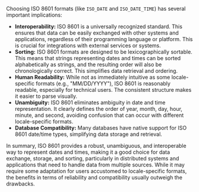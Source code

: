 Choosing ISO 8601 formats (like `ISO_DATE` and `ISO_DATE_TIME`) has several important implications:

*   **Interoperability:** ISO 8601 is a universally recognized standard. This ensures that data can be easily exchanged with other systems and applications, regardless of their programming language or platform. This is crucial for integrations with external services or systems.
*   **Sorting:** ISO 8601 formats are designed to be lexicographically sortable. This means that strings representing dates and times can be sorted alphabetically as strings, and the resulting order will also be chronologically correct. This simplifies data retrieval and ordering.
*   **Human Readability:** While not as immediately intuitive as some locale-specific formats (e.g., "MM/DD/YYYY"), ISO 8601 is reasonably readable, especially for technical users. The consistent structure makes it easier to parse visually.
*   **Unambiguity:** ISO 8601 eliminates ambiguity in date and time representation. It clearly defines the order of year, month, day, hour, minute, and second, avoiding confusion that can occur with different locale-specific formats.
*   **Database Compatibility:** Many databases have native support for ISO 8601 date/time types, simplifying data storage and retrieval.

In summary, ISO 8601 provides a robust, unambiguous, and interoperable way to represent dates and times, making it a good choice for data exchange, storage, and sorting, particularly in distributed systems and applications that need to handle data from multiple sources. While it may require some adaptation for users accustomed to locale-specific formats, the benefits in terms of reliability and compatibility usually outweigh the drawbacks.